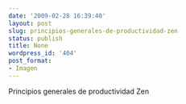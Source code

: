 ```yaml
---
date: '2009-02-28 16:39:40'
layout: post
slug: principios-generales-de-productividad-zen
status: publish
title: None
wordpress_id: '404'
post_format:
- Imagen
---
```


Principios generales de productividad Zen
